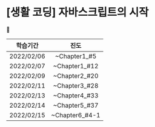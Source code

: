 # [생활 코딩]  자바스크립트의 시작

📌



|  학습기간  |      진도      |
| :--------: | :------------: |
| 2022/02/06 |  ~Chapter1_#5  |
| 2022/02/07 | ~Chapter1_#12  |
| 2022/02/09 | ~Chapter2_#20  |
| 2022/02/11 | ~Chapter3_#28  |
| 2022/02/13 | ~Chapter4_#33  |
| 2022/02/14 | ~Chapter5_#37  |
| 2022/02/15 | ~Chapter6_#4-1 |

